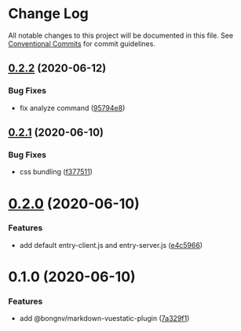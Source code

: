# Change Log

All notable changes to this project will be documented in this file.
See [Conventional Commits](https://conventionalcommits.org) for commit guidelines.

## [0.2.2](https://github.com/bongnv/vuestatic/compare/@bongnv/markdown-vuestatic-plugin@0.2.1...@bongnv/markdown-vuestatic-plugin@0.2.2) (2020-06-12)


### Bug Fixes

* fix analyze command ([95794e8](https://github.com/bongnv/vuestatic/commit/95794e823b5251cf4986df39398f129b199f40cc))





## [0.2.1](https://github.com/bongnv/vuestatic/compare/@bongnv/markdown-vuestatic-plugin@0.2.0...@bongnv/markdown-vuestatic-plugin@0.2.1) (2020-06-10)


### Bug Fixes

* css bundling ([f377511](https://github.com/bongnv/vuestatic/commit/f37751106629ee7cefd0358a84075716913f6141))





# [0.2.0](https://github.com/bongnv/vuestatic/compare/@bongnv/markdown-vuestatic-plugin@0.1.0...@bongnv/markdown-vuestatic-plugin@0.2.0) (2020-06-10)


### Features

* add default entry-client.js and entry-server.js ([e4c5966](https://github.com/bongnv/vuestatic/commit/e4c5966339716bf1e344305ebf4030a26e258a8c))





# 0.1.0 (2020-06-10)


### Features

* add @bongnv/markdown-vuestatic-plugin ([7a329f1](https://github.com/bongnv/vuestatic/commit/7a329f1db79bea9aa21c36bfe9eec02ac3c16613))
